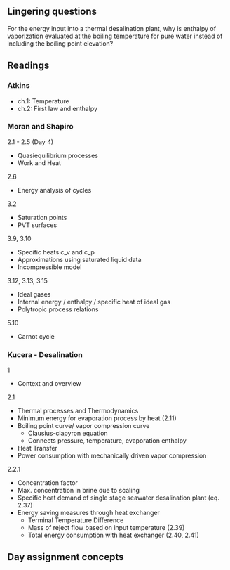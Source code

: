 
## Lingering questions
For the energy input into a thermal desalination plant, why is enthalpy of vaporization evaluated at the boiling temperature for pure water instead of including the boiling point elevation?

## Readings
### Atkins
- ch.1: Temperature
- ch.2: First law and enthalpy

### Moran and Shapiro
2.1 - 2.5 (Day 4)
- Quasiequilibrium processes
- Work and Heat

2.6
- Energy analysis of cycles

3.2 
- Saturation points
- PVT surfaces

3.9, 3.10
- Specific heats c_v and c_p
- Approximations using saturated liquid data
- Incompressible model

3.12, 3.13, 3.15
- Ideal gases
- Internal energy / enthalpy / specific heat of ideal gas
- Polytropic process relations

5.10
- Carnot cycle

### Kucera - Desalination
1
- Context and overview

2.1
- Thermal processes and Thermodynamics
- Minimum energy for evaporation process by heat (2.11)
- Boiling point curve/ vapor compression curve
    - Clausius-clapyron equation
    - Connects pressure, temperature, evaporation enthalpy
- Heat Transfer
- Power consumption with mechanically driven vapor compression

2.2.1
- Concentration factor
- Max. concentration in brine due to scaling
- Specific heat demand of single stage seawater desalination plant (eq. 2.37)
- Energy saving measures through heat exchanger
    - Terminal Temperature Difference
    - Mass of reject flow based on input temperature (2.39)
    - Total energy consumption with heat exchanger (2.40, 2.41)
    

## Day assignment concepts